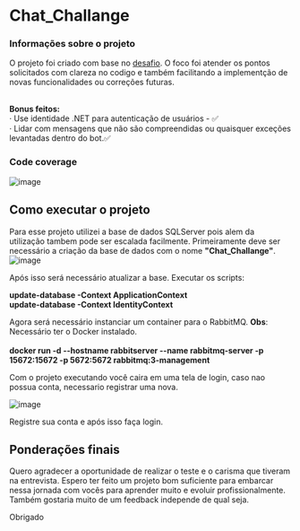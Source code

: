 # Chat_Challange

<h3>Informações sobre o projeto</h3>
O projeto foi criado com base no  
<a href=https://github.com/LuizGPG/Chat_Challange/files/11158956/Chat_Challange.pdf>desafio</a>. 
O foco foi atender os pontos solicitados com clareza no codigo e também facilitando a implementção de novas funcionalidades ou correções futuras.<br/><br/>

<strong>Bonus feitos:</strong><br/>
· Use identidade .NET para autenticação de usuários - :white_check_mark:<br/>
· Lidar com mensagens que não são compreendidas ou quaisquer exceções levantadas dentro do bot.:white_check_mark:<br/>

<h3>Code coverage</h3>

![image](https://user-images.githubusercontent.com/14313148/230135091-31bdcf8b-cbac-40cb-bbf6-d04cf1541f33.png)

<h2>Como executar o projeto</h2>

Para esse projeto utilizei a base de dados SQLServer pois alem da utilização tambem pode ser escalada facilmente.
Primeiramente deve ser necessário a criação da base de dados com o nome <strong>"Chat_Challange"</strong>.<br/>
![image](https://user-images.githubusercontent.com/14313148/230082264-60691a49-bffd-40f0-94b5-1f62603c6849.png)<br/>

Após isso será necessário atualizar a base. Executar os scripts:<br/>

<strong>update-database -Context ApplicationContext</strong><br/>
<strong>update-database -Context IdentityContext</strong><br/>

Agora será necessário instanciar um container para o RabbitMQ. <strong>Obs</strong>: Necessário ter o Docker instalado.<br/><br/>
<strong>docker run -d --hostname rabbitserver --name rabbitmq-server -p 15672:15672 -p 5672:5672 rabbitmq:3-management</strong><br/>

Com o projeto executando você caira em uma tela de login, caso nao possua conta, necessario registrar uma nova.<br/>

![image](https://user-images.githubusercontent.com/14313148/230154565-63e09533-a488-4ecd-8d93-8549a25835c9.png)

Registre sua conta e após isso faça login.

<h2> Ponderações finais </h2>

Quero agradecer a oportunidade de realizar o teste e o carisma que tiveram na entrevista.
Espero ter feito um projeto bom suficiente para embarcar nessa jornada com vocês para aprender muito e evoluir profissionalmente.
Também gostaria muito de um feedback independe de qual seja.

Obrigado
